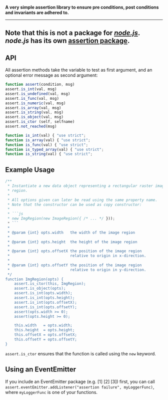 __A very simple assertion library to ensure pre conditions, post conditions and
invariants are adhered to.__

---
Note that this is not a package for _[node.js](https://nodejs.org/api/assert.html)_. _node.js_
has its own [assertion package](https://nodejs.org/api/assert.html).
---


## API

All assertion methods take the variable to test as first argument, and an
optional error message as second argument:

```js
function assert(condition, msg)
assert.is_int(val, msg)
assert.is_undefined(val, msg)
assert.is_func(val, msg)
assert.is_numeric(val, msg)
assert.is_array(val, msg)
assert.is_string(val, msg)
assert.is_object(val, msg)
assert.is_ctor (self, selfname)
assert.not_reached(msg)
```

```js
function is_int(val) { "use strict";
function is_array(val) { "use strict";
function is_func(val) { "use strict";
function is_typed_array(val) { "use strict";
function is_string(val) { "use strict";
```

## Example Usage

```js
/**
 * Instantiate a new data object representing a rectangular raster image
 * region.
 *
 * All options given can later be read using the same property name.
 * Note that the constructor can be used as copy constructor:
 *
 * ```js
 * new ImgRegion(new ImageRegion({ /* ... */ }));
 * ```
 *
 * @param {int} opts.width   the width of the image region
 *
 * @param {int} opts.height  the height of the image region
 * 
 * @param {int} opts.offsetX the position of the image region
 *                           relative to origin in x-direction.
 *
 * @param {int} opts.offsetY the position of the image region
 *                           relative to origin in y-direction.
 */
function ImgRegion(opts) {
	assert.is_ctor(this, ImgRegion);
	assert.is_object(opts);
	assert.is_int(opts.width);
	assert.is_int(opts.height);
	assert.is_int(opts.offsetX);
	assert.is_int(opts.offsetY);
	assert(opts.width >= 0);
	assert(opts.height >= 0);

	this.width   = opts.width;
	this.height  = opts.height;
	this.offsetX = opts.offsetX;
	this.offsetY = opts.offsetY;
}
```

`assert.is_ctor` ensures that the function is called using the `new` keyword.

## Using an EventEmitter

If you include an EventEmitter package (e.g. [1] [2] [3]) first, you can call
`assert.eventEmitter.addListener("assertion failure", myLoggerFunc)`, where
`myLoggerFunc` is one of your functions. 
